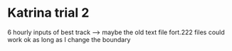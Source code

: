# Katrina trial 2
 
6 hourly inputs of best track --> maybe the old text file fort.222 files could work ok as long
as I change the boundary